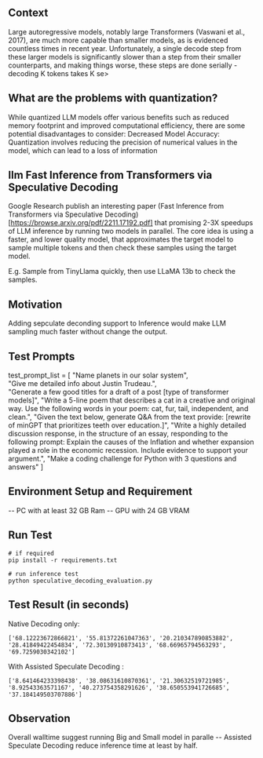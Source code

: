 ## Context
Large autoregressive models, notably large Transformers (Vaswani et al., 2017), are much more capable than smaller models, as is evidenced countless times in recent year.
Unfortunately, a single decode step from these larger models is significantly slower than a step from their smaller counterparts, and making things worse, these steps are done serially - decoding K tokens takes K se>

## What are the problems with quantization?
While quantized LLM models offer various benefits such as reduced memory footprint and improved computational efficiency, there are some potential disadvantages to consider: Decreased Model Accuracy: Quantization involves reducing the precision of numerical values in the model, which can lead to a loss of information

## llm Fast Inference from Transformers via Speculative Decoding
Google Research publish an interesting paper (Fast Inference from Transformers via Speculative Decoding)[https://browse.arxiv.org/pdf/2211.17192.pdf] that promising 2-3X speedups of LLM inference by running two models in parallel. The core idea is using a faster, and lower quality model, that approximates the target model to sample multiple tokens and then check these samples using the target model.  

E.g. Sample from TinyLlama quickly, then use LLaMA 13b to check the samples.

## Motivation
Adding sepculate deconding support to Inference would make LLM sampling much faster without change the output.

## Test Prompts
test_prompt_list = [
"Name planets in our solar system",        
"Give me detailed info about Justin Trudeau.",                 
"Generate a few good titles for a draft of a post [type of transformer models]",
"Write a 5-line poem that describes a cat in a creative and original way. Use the following words in your poem: cat, fur, tail, independent, and clean.",
"Given the text below, generate Q&A from the text provide: [rewrite of minGPT that prioritizes teeth over education.]",
"Write a highly detailed discussion response, in the structure of an essay, responding to the following prompt: Explain the causes of the Inflation and whether expansion played a role in the economic recession. Include evidence to support your argument.",
"Make a coding challenge for Python with 3 questions and answers"
]

## Environment Setup and Requirement 
-- PC with at least 32 GB Ram
-- GPU with 24 GB VRAM

## Run Test 
```
# if required
pip install -r requirements.txt

# run inference test
python speculative_decoding_evaluation.py
```

## Test Result (in seconds)
Native Decoding only:
```
['68.12223672866821', '55.81372261047363', '20.210347890853882', '28.41849422454834', '72.30130910873413', '68.66965794563293', '69.7259030342102']
```
With Assisted Speculate Decoding :
```
['8.641464233398438', '38.08631610870361', '21.30632519721985', '8.92543363571167', '40.273754358291626', '38.650553941726685', '37.184149503707886']
```
## Observation 
Overall walltime suggest running Big and Small model in paralle -- Assisted Speculate Decoding reduce inference time at least by half.

